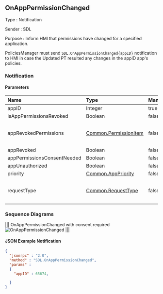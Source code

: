## OnAppPermissionChanged

Type
: Notification

Sender
: SDL

Purpose
: Inform HMI that permissions have changed for a specified application.

PoliciesManager must send `SDL.OnAppPermissionChanged{appID}` notification to HMI in case the Updated PT resulted any changes in the appID app's policies.

### Notification

#### Parameters

|Name|Type|Mandatory|Additional|
|:---|:---|:--------|:---------|
|appID|Integer|true||
|isAppPermissionsRevoked|Boolean|false||
|appRevokedPermissions|[Common.PermissionItem]|false|array: true<br>minsize: 1<br>maxsize: 100|
|appRevoked|Boolean|false||
|appPermissionsConsentNeeded|Boolean|false||
|appUnauthorized|Boolean|false||
|priority|[Common.AppPriority]|false||
|requestType|[Common.RequestType]|false|array: true<br>minsize: 0<br>maxsize: 100|


[Common.PermissionItem]: https://github.com/smartdevicelink/sdl_hmi_integration_guidelines/blob/develop/docs/Common/Structs/index.md#permissionitem
[Common.AppPriority]: https://github.com/smartdevicelink/sdl_hmi_integration_guidelines/blob/develop/docs/Common/Enums/index.md#apppriority
[Common.RequestType]: https://github.com/smartdevicelink/sdl_hmi_integration_guidelines/blob/develop/docs/Common/Enums/index.md#requesttype

### Sequence Diagrams
|||
OnAppPermissionChanged with consent required
![OnAppPermissionChanged](./assets/OnAppPermissionChanged.png)
|||

#### JSON Example Notification
```json
{
  "jsonrpc" : "2.0",
  "method" : "SDL.OnAppPermissionChanged",
  "params" :  
  {
    "appID" : 65674,

  }
}
```
